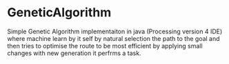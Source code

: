 # GeneticAlgorithm
Simple Genetic Algorithm implementaiton in java (Processing  version 4 IDE)
where machine learn by it self by natural selection the path to the goal 
and then tries to optimise the route to be most efficient by applying small changes with
new generation it perfrms a task.
